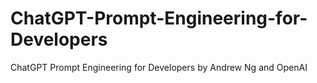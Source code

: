 # ChatGPT-Prompt-Engineering-for-Developers
ChatGPT Prompt Engineering for Developers by Andrew Ng and OpenAI
